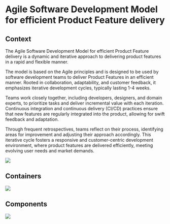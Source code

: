 # Agile Software Development Model for efficient Product Feature delivery

## Context

The Agile Software Development Model for efficient Product Feature delivery is a dynamic and iterative approach to delivering 
product features in a rapid and flexible manner.

The model is based on the Agile principles and is designed to be used by software development teams to deliver Product
Features in an efficient manner. Rooted in collaboration, adaptability, and customer feedback, it emphasizes iterative
development cycles, typically lasting 1-4 weeks. 

Teams work closely together, including developers, designers, and domain experts, to prioritize tasks and deliver 
incremental value with each iteration. Continuous integration and continuous delivery (CI/CD) practices ensure that new 
features are regularly integrated into the product, allowing for swift feedback and adaptation.

Through frequent retrospectives, teams reflect on their process, identifying areas for improvement and
adjusting their approach accordingly. This iterative cycle fosters a responsive and customer-centric development
environment, where product features are delivered efficiently, meeting evolving user needs and market demands.

![](embed:Context)

## Containers

![](embed:Containers)

## Components

![](embed:Components)